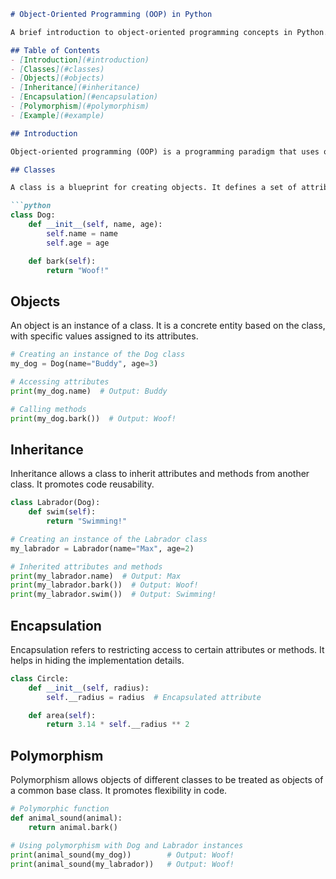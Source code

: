 

```markdown
# Object-Oriented Programming (OOP) in Python

A brief introduction to object-oriented programming concepts in Python.

## Table of Contents
- [Introduction](#introduction)
- [Classes](#classes)
- [Objects](#objects)
- [Inheritance](#inheritance)
- [Encapsulation](#encapsulation)
- [Polymorphism](#polymorphism)
- [Example](#example)

## Introduction

Object-oriented programming (OOP) is a programming paradigm that uses objects to structure code. In Python, everything is an object, and understanding OOP is fundamental for effective Python programming.

## Classes

A class is a blueprint for creating objects. It defines a set of attributes and methods that the objects created from the class will have.

```python
class Dog:
    def __init__(self, name, age):
        self.name = name
        self.age = age

    def bark(self):
        return "Woof!"
```

## Objects

An object is an instance of a class. It is a concrete entity based on the class, with specific values assigned to its attributes.

```python
# Creating an instance of the Dog class
my_dog = Dog(name="Buddy", age=3)

# Accessing attributes
print(my_dog.name)  # Output: Buddy

# Calling methods
print(my_dog.bark())  # Output: Woof!
```

## Inheritance

Inheritance allows a class to inherit attributes and methods from another class. It promotes code reusability.

```python
class Labrador(Dog):
    def swim(self):
        return "Swimming!"

# Creating an instance of the Labrador class
my_labrador = Labrador(name="Max", age=2)

# Inherited attributes and methods
print(my_labrador.name)  # Output: Max
print(my_labrador.bark())  # Output: Woof!
print(my_labrador.swim())  # Output: Swimming!
```

## Encapsulation

Encapsulation refers to restricting access to certain attributes or methods. It helps in hiding the implementation details.

```python
class Circle:
    def __init__(self, radius):
        self.__radius = radius  # Encapsulated attribute

    def area(self):
        return 3.14 * self.__radius ** 2
```

## Polymorphism

Polymorphism allows objects of different classes to be treated as objects of a common base class. It promotes flexibility in code.

```python
# Polymorphic function
def animal_sound(animal):
    return animal.bark()

# Using polymorphism with Dog and Labrador instances
print(animal_sound(my_dog))        # Output: Woof!
print(animal_sound(my_labrador))   # Output: Woof!
```

